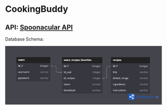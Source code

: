 # CookingBuddy

## API: [Spoonacular API](https://spoonacular.com/food-api/docs)

Database Schema: 

![Cooking Buddy Database](https://github.com/domibee/Cooking-Buddy/blob/main/CookingBuddy.png)
